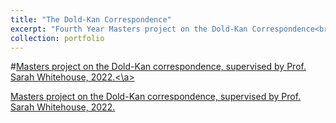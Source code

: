 ```yaml
---
title: "The Dold-Kan Correspondence"
excerpt: "Fourth Year Masters project on the Dold-Kan Correspondence<br/><img src='/images/UOS loho.jpg'>"
collection: portfolio
---
```

#<a href="https://calum-hughes.github.io/files/Hughes180188509.pdf.pdf
#">Masters project on the Dold-Kan correspondence, supervised by Prof. Sarah Whitehouse, 2022.<\a> 
  
  [Masters project on the Dold-Kan correspondence, supervised by Prof. Sarah Whitehouse, 2022.]([http://github.com](https://calum-hughes.github.io/files/Hughes180188509.pdf.pdf) "PDF")
